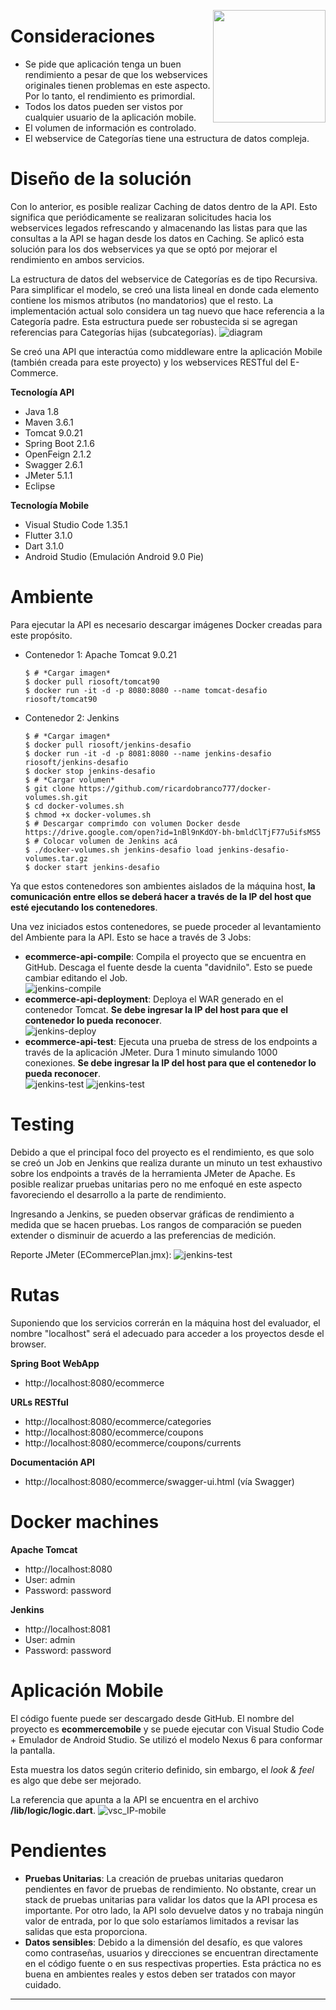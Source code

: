 <a href="https://concrete.com.br/"><img src=".github/concrete_symbol.png" width="180px" align="right" /></a>

# Consideraciones

- Se pide que aplicación tenga un buen rendimiento a pesar de que los webservices originales tienen problemas en este aspecto. Por lo tanto, el rendimiento es primordial.
- Todos los datos pueden ser vistos por cualquier usuario de la aplicación mobile.
- El volumen de información es controlado.
- El webservice de Categorías tiene una estructura de datos compleja.

# Diseño de la solución

Con lo anterior, es posible realizar Caching de datos dentro de la API. Esto significa que periódicamente se realizaran solicitudes hacia los webservices legados refrescando y almacenando las listas para que las consultas a la API se hagan desde los datos en Caching. Se aplicó esta solución para los dos webservices ya que se optó por mejorar el rendimiento en ambos servicios.

La estructura de datos del webservice de Categorías es de tipo Recursiva. Para simplificar el modelo, se creó una lista lineal en donde cada elemento contiene los mismos atributos (no mandatorios) que el resto. La implementación actual solo considera un tag nuevo que hace referencia a la Categoría padre. Esta estructura puede ser robustecida si se agregan referencias para Categorías hijas (subcategorías).
![diagram](images/diagram.png)

Se creó una API que interactúa como middleware entre la aplicación Mobile (también creada para este proyecto) y los webservices RESTful del E-Commerce.

**Tecnología API**
- Java 1.8
- Maven 3.6.1
- Tomcat 9.0.21
- Spring Boot 2.1.6
- OpenFeign 2.1.2
- Swagger 2.6.1
- JMeter 5.1.1
- Eclipse

**Tecnología Mobile**
- Visual Studio Code 1.35.1
- Flutter 3.1.0
- Dart 3.1.0
- Android Studio (Emulación Android 9.0 Pie)

# Ambiente

Para ejecutar la API es necesario descargar imágenes Docker creadas para este propósito.
- Contenedor 1: Apache Tomcat 9.0.21
  ```
  $ # *Cargar imagen*
  $ docker pull riosoft/tomcat90
  $ docker run -it -d -p 8080:8080 --name tomcat-desafio riosoft/tomcat90
  ```
- Contenedor 2: Jenkins
  ```
  $ # *Cargar imagen*
  $ docker pull riosoft/jenkins-desafio
  $ docker run -it -d -p 8081:8080 --name jenkins-desafio riosoft/jenkins-desafio
  $ docker stop jenkins-desafio
  $ # *Cargar volumen*
  $ git clone https://github.com/ricardobranco777/docker-volumes.sh.git
  $ cd docker-volumes.sh
  $ chmod +x docker-volumes.sh
  $ # Descargar comprimdo con volumen Docker desde https://drive.google.com/open?id=1nBl9nKdOY-bh-bmldClTjF77u5ifsMS5
  $ # Colocar volumen de Jenkins acá
  $ ./docker-volumes.sh jenkins-desafio load jenkins-desafio-volumes.tar.gz
  $ docker start jenkins-desafio
  ```

Ya que estos contenedores son ambientes aislados de la máquina host, **la comunicación entre ellos se deberá hacer a través de la IP del host que esté ejecutando los contenedores**.

Una vez iniciados estos contenedores, se puede proceder al levantamiento del Ambiente para la API. Esto se hace a través de 3 Jobs:
- **ecommerce-api-compile**: Compila el proyecto que se encuentra en GitHub. Descaga el fuente desde la cuenta "davidnilo". Esto se puede cambiar editando el Job.<br/>
![jenkins-compile](images/jenkins-compile.png)
- **ecommerce-api-deployment**: Deploya el WAR generado en el contenedor Tomcat. **Se debe ingresar la IP del host para que el contenedor lo pueda reconocer**.<br/>
![jenkins-deploy](images/jenkins-deploy.png)
- **ecommerce-api-test**: Ejecuta una prueba de stress de los endpoints a través de la aplicación JMeter. Dura 1 minuto simulando 1000 conexiones. **Se debe ingresar la IP del host para que el contenedor lo pueda reconocer**.<br/>
![jenkins-test](images/jenkins-test.png)
![jenkins-test](images/jenkins-test-graph.png)

# Testing

Debido a que el principal foco del proyecto es el rendimiento, es que solo se creó un Job en Jenkins que realiza durante un minuto un test exhaustivo sobre los endpoints a través de la herramienta JMeter de Apache. Es posible realizar pruebas unitarias pero no me enfoqué en este aspecto favoreciendo el desarrollo a la parte de rendimiento.

Ingresando a Jenkins, se pueden observar gráficas de rendimiento a medida que se hacen pruebas. Los rangos de comparación se pueden extender o disminuir de acuerdo a las preferencias de medición.

Reporte JMeter (ECommercePlan.jmx):
![jenkins-test](images/jenkins-test-report.png)

# Rutas

Suponiendo que los servicios correrán en la máquina host del evaluador, el nombre "localhost" será el adecuado para acceder a los proyectos desde el browser.

**Spring Boot WebApp**

- http://localhost:8080/ecommerce

**URLs RESTful**

- http://localhost:8080/ecommerce/categories
- http://localhost:8080/ecommerce/coupons
- http://localhost:8080/ecommerce/coupons/currents

**Documentación API**

- http://localhost:8080/ecommerce/swagger-ui.html (vía Swagger)

# Docker machines

**Apache Tomcat**
- http://localhost:8080
- User: admin
- Password: password

**Jenkins**
- http://localhost:8081
- User: admin
- Password: password

# Aplicación Mobile

El código fuente puede ser descargado desde GitHub. El nombre del proyecto es **ecommercemobile** y se puede ejecutar con Visual Studio Code + Emulador de Android Studio. Se utilizó el modelo Nexus 6 para conformar la pantalla.

Esta muestra los datos según criterio definido, sin embargo, el *look & feel* es algo que debe ser mejorado.

La referencia que apunta a la API se encuentra en el archivo **/lib/logic/logic.dart**.
![vsc_IP-mobile](images/vsc_IP-mobile.png)

# Pendientes

- **Pruebas Unitarias**: La creación de pruebas unitarias quedaron pendientes en favor de pruebas de rendimiento. No obstante, crear un stack de pruebas unitarias para validar los datos que la API procesa es importante. Por otro lado, la API solo devuelve datos y no trabaja ningún valor de entrada, por lo que solo estaríamos limitados a revisar las salidas que esta proporciona.
- **Datos sensibles**: Debido a la dimensión del desafío, es que valores como contraseñas, usuarios y direcciones se encuentran directamente en el código fuente o en sus respectivas properties. Esta práctica no es buena en ambientes reales y estos deben ser tratados con mayor cuidado.

---
